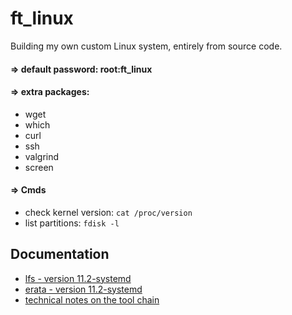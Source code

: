 # ft_linux

Building my own custom Linux system, entirely from source code.

#### => default password: root:ft_linux

#### => extra packages:
* wget
* which
* curl
* ssh
* valgrind
* screen

#### => Cmds

* check kernel version: `cat /proc/version`
* list partitions: `fdisk -l`

## Documentation

* [lfs - version 11.2-systemd](http://fr.linuxfromscratch.org/view/lfs-systemd-stable/)
* [erata - version 11.2-systemd](https://www.linuxfromscratch.org/lfs/errata/11.2-systemd/)
* [technical notes on the tool chain](http://fr.linuxfromscratch.org/view/lfs-systemd-stable/partintro/toolchaintechnotes.html)

